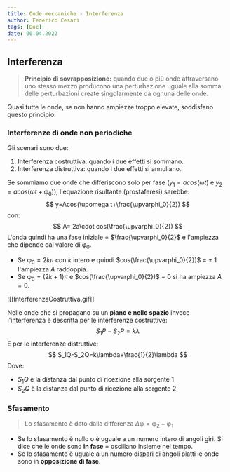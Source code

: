 ```yaml
---
title: Onde meccaniche - Interferenza
author: Federico Cesari
tags: [Doc]
date: 00.04.2022
---
```

## Interferenza
>**Principio di sovrapposizione:** quando due o più onde attraversano uno stesso mezzo producono una perturbazione uguale alla somma delle perturbazioni create singolarmente da ognuna delle onde.

Quasi tutte le onde, se non hanno ampiezze troppo elevate, soddisfano questo principio. 

### Interferenze di onde non periodiche
Gli scenari sono due: 
1. Interferenza costruttiva: quando i due effetti si sommano.
2. Interferenza distruttiva: quando i due effetti si annullano.

Se sommiamo due onde che differiscono solo per fase ($y_1=acos(\upomega t)$ e $y_2=acos(\upomega t + \upvarphi_{0})$), l'equazione risultante (prostaferesi) sarebbe:
$$
y=Acos(\upomega t+\frac{\upvarphi_0}{2})
$$
con:
$$
A= 2a\cdot cos(\frac{\upvarphi_0}{2})
$$
L'onda quindi ha una fase iniziale = $\frac{\upvarphi_0}{2}$ e l'ampiezza che dipende dal valore di $\upvarphi_0$. 
- Se $\upvarphi_{0}= 2k\pi$ con $k$ intero e quindi $cos(\frac{\upvarphi_0}{2})$ = ± 1 l'ampiezza $A$ raddoppia.
- Se $\upvarphi_{0}= (2k+1)\pi$ e $cos(\frac{\upvarphi_0}{2})$ = 0 si ha ampiezza $A=0$.

![[InterferenzaCostruttiva.gif]]

Nelle onde che si propagano su un **piano e nello spazio** invece l'interferenza è descritta per le interferenze costruttive:
$$
S_1P-S_2P = k\lambda
$$
E per le interferenze distruttive:
$$
S_1Q-S_2Q=k\lambda+\frac{1}{2}\lambda
$$
Dove:
- $S_1Q$ è la distanza dal punto di ricezione alla sorgente 1
- $S_2Q$ è la distanza dal punto di ricezione alla sorgente 2


### Sfasamento
>Lo sfasamento è dato dalla differenza $\Delta\upvarphi = \upvarphi_{2}-\upvarphi_{1}$ 

- Se lo sfasamento è nullo o è uguale a un numero intero di angoli giri. Si dice che le onde sono **in fase** = oscillano insieme nel tempo.
- Se lo sfasamento è uguale a un numero dispari di angoli piatti le onde sono in **opposizione di fase**.

